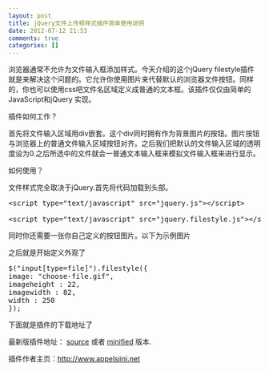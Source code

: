 ```yaml
---
layout: post
title: jQuery文件上传框样式插件简单使用说明
date: 2012-07-12 21:53
comments: true
categories: []
---
```

浏览器通常不允许为文件输入框添加样式。今天介绍的这个jQuery filestyle插件就是来解决这个问题的。它允许你使用图片来代替默认的浏览器文件按钮。同样的，你也可以使用css吧文件名区域定义成普通的文本框。该插件仅仅由简单的JavaScript和jQuery 实现。

插件如何工作？

首先将文件输入区域用div嵌套。这个div同时拥有作为背景图片的按钮。图片按钮与浏览器上的普通文件输入区域按钮对齐。之后我们把默认的文件输入区域的透明度设为0.之后所选中的文件就会一普通文本输入框来模拟文件输入框来进行显示。<!--more-->

如何使用？

文件样式完全取决于jQuery.首先将代码加载到头部。
<pre class="brush: html; gutter: true">&lt;script type=&quot;text/javascript&quot; src=&quot;jquery.js&quot;&gt;&lt;/script&gt;

&lt;script type=&quot;text/javascript&quot; src=&quot;jquery.filestyle.js&quot;&gt;&lt;/script&gt;</pre>
同时你还需要一张你自己定义的按钮图片。以下为示例图片

之后就是开始定义外观了
<pre class="brush: javascript; gutter: true">$(&quot;input[type=file]&quot;).filestyle({
image: &quot;choose-file.gif&quot;,
imageheight : 22,
imagewidth : 82,
width : 250
});</pre>
下面就是插件的下载地址了

最新版插件地址： <a title="源代码" href="http://www.appelsiini.net/download/jquery.filestyle.js">source</a> 或者 <a title="minified" href="http://www.appelsiini.net/download/jquery.filestyle.mini.js">minified</a> 版本.

插件作者主页：http://www.appelsiini.net
